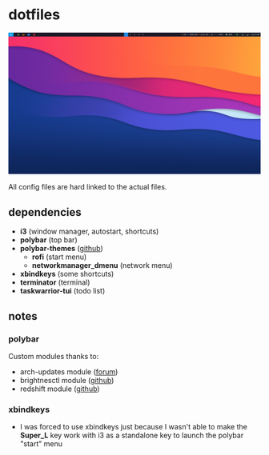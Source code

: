 # dotfiles

![screenshot](./screenshot.png)

All config files are hard linked to the actual files.

## dependencies

- **i3** (window manager, autostart, shortcuts)
- **polybar** (top bar)
- **polybar-themes** ([github](https://github.com/adi1090x/polybar-themes))
	- **rofi** (start menu)
	- **networkmanager_dmenu** (network menu)
- **xbindkeys** (some shortcuts)
- **terminator** (terminal)
- **taskwarrior-tui** (todo list)

## notes

### polybar

Custom modules thanks to:
- arch-updates module ([forum](https://forum.archlabslinux.com/t/polybar-missing-icons-after-new-install/4086/4))
- brightnesctl module ([github](https://github.com/pim-wtf/brightnessctl-polybar))
- redshift module ([github](https://github.com/VineshReddy/polybar-redshift))

### xbindkeys

- I was forced to use xbindkeys just because I wasn't able to make the **Super_L** key work with i3 as a standalone key to launch the polybar "start" menu